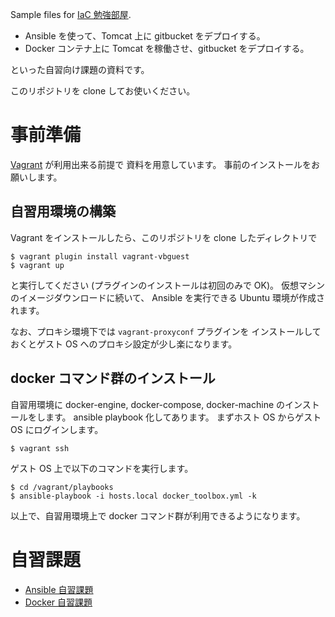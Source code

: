 Sample files for [IaC 勉強部屋](http://hfs.connpass.com/event/31879/).

* Ansible を使って、Tomcat 上に gitbucket をデプロイする。
* Docker コンテナ上に Tomcat を稼働させ、gitbucket をデプロイする。

といった自習向け課題の資料です。

このリポジトリを clone してお使いください。

# 事前準備

[Vagrant](https://www.vagrantup.com) が利用出来る前提で
資料を用意しています。
事前のインストールをお願いします。

## 自習用環境の構築

Vagrant をインストールしたら、このリポジトリを clone したディレクトリで

    $ vagrant plugin install vagrant-vbguest
    $ vagrant up

と実行してください (プラグインのインストールは初回のみで OK)。
仮想マシンのイメージダウンロードに続いて、
Ansible を実行できる Ubuntu 環境が作成されます。

なお、プロキシ環境下では ``vagrant-proxyconf`` プラグインを
インストールしておくとゲスト OS へのプロキシ設定が少し楽になります。

## docker コマンド群のインストール

自習用環境に docker-engine, docker-compose, docker-machine のインストールをします。
ansible playbook 化してあります。
まずホスト OS からゲスト OS にログインします。

    $ vagrant ssh

ゲスト OS 上で以下のコマンドを実行します。

    $ cd /vagrant/playbooks
    $ ansible-playbook -i hosts.local docker_toolbox.yml -k

以上で、自習用環境上で docker コマンド群が利用できるようになります。

# 自習課題

* [Ansible 自習課題](playbooks/README.md)
* [Docker 自習課題](docker/README.md)

